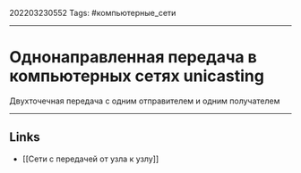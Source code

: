 202203230552
Tags: #компьютерные_сети

---

# Однонаправленная передача в компьютерных сетях unicasting

Двухточечная передача с одним отправителем и одним получателем

---
## Links
-  [[Сети с передачей от узла к узлу]]

